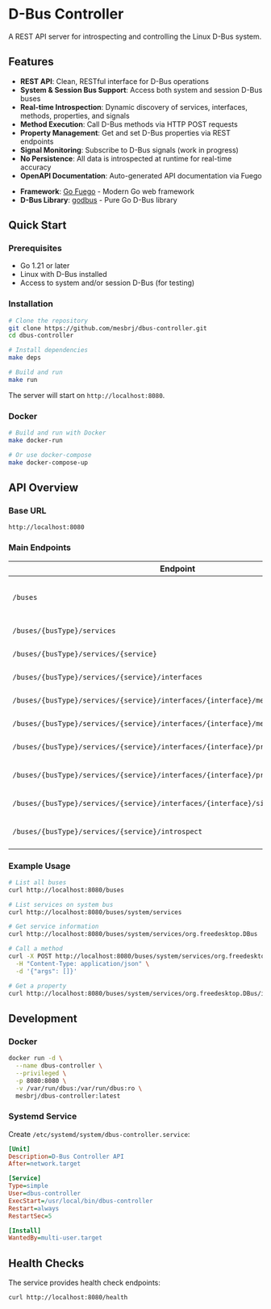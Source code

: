 # D-Bus Controller

A REST API server for introspecting and controlling the Linux D-Bus system.

## Features

- **REST API**: Clean, RESTful interface for D-Bus operations
- **System & Session Bus Support**: Access both system and session D-Bus buses
- **Real-time Introspection**: Dynamic discovery of services, interfaces, methods, properties, and signals
- **Method Execution**: Call D-Bus methods via HTTP POST requests
- **Property Management**: Get and set D-Bus properties via REST endpoints
- **Signal Monitoring**: Subscribe to D-Bus signals (work in progress)
- **No Persistence**: All data is introspected at runtime for real-time accuracy
- **OpenAPI Documentation**: Auto-generated API documentation via Fuego
>
- **Framework**: [Go Fuego](https://github.com/go-fuego/fuego) - Modern Go web framework
- **D-Bus Library**: [godbus](https://github.com/godbus/dbus) - Pure Go D-Bus library

## Quick Start

### Prerequisites

- Go 1.21 or later
- Linux with D-Bus installed
- Access to system and/or session D-Bus (for testing)

### Installation

```bash
# Clone the repository
git clone https://github.com/mesbrj/dbus-controller.git
cd dbus-controller

# Install dependencies
make deps

# Build and run
make run
```

The server will start on `http://localhost:8080`.

### Docker

```bash
# Build and run with Docker
make docker-run

# Or use docker-compose
make docker-compose-up
```

## API Overview

### Base URL
```
http://localhost:8080
```

### Main Endpoints

| Endpoint | Method | Description |
|----------|--------|-------------|
| `/buses` | GET | List available buses (system, session) |
| `/buses/{busType}/services` | GET | List services on a bus |
| `/buses/{busType}/services/{service}` | GET | Get service information |
| `/buses/{busType}/services/{service}/interfaces` | GET | List service interfaces |
| `/buses/{busType}/services/{service}/interfaces/{interface}/methods` | GET | List interface methods |
| `/buses/{busType}/services/{service}/interfaces/{interface}/methods/{method}/call` | POST | Call a method |
| `/buses/{busType}/services/{service}/interfaces/{interface}/properties` | GET | List interface properties |
| `/buses/{busType}/services/{service}/interfaces/{interface}/properties/{property}` | GET/PUT | Get/Set property value |
| `/buses/{busType}/services/{service}/interfaces/{interface}/signals` | GET | List interface signals |
| `/buses/{busType}/services/{service}/introspect` | GET | Get service introspection XML |

### Example Usage

```bash
# List all buses
curl http://localhost:8080/buses

# List services on system bus
curl http://localhost:8080/buses/system/services

# Get service information
curl http://localhost:8080/buses/system/services/org.freedesktop.DBus

# Call a method
curl -X POST http://localhost:8080/buses/system/services/org.freedesktop.DBus/interfaces/org.freedesktop.DBus/methods/Hello/call \
  -H "Content-Type: application/json" \
  -d '{"args": []}'

# Get a property
curl http://localhost:8080/buses/system/services/org.freedesktop.DBus/interfaces/org.freedesktop.DBus/properties/Features
```

## Development

### Docker

```bash
docker run -d \
  --name dbus-controller \
  --privileged \
  -p 8080:8080 \
  -v /var/run/dbus:/var/run/dbus:ro \
  mesbrj/dbus-controller:latest
```

### Systemd Service

Create `/etc/systemd/system/dbus-controller.service`:

```ini
[Unit]
Description=D-Bus Controller API
After=network.target

[Service]
Type=simple
User=dbus-controller
ExecStart=/usr/local/bin/dbus-controller
Restart=always
RestartSec=5

[Install]
WantedBy=multi-user.target
```

## Health Checks

The service provides health check endpoints:
```bash
curl http://localhost:8080/health
```
